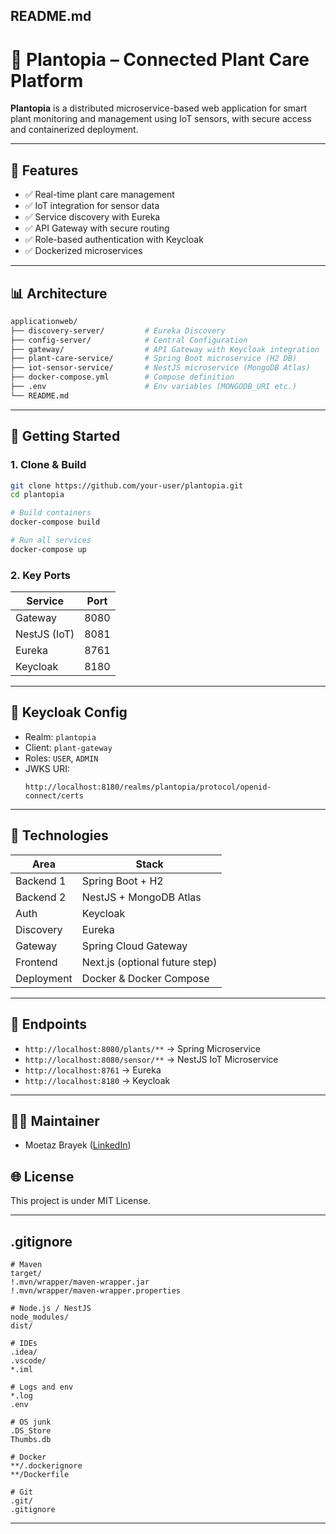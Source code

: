 ## README.md

# 🌿 Plantopia – Connected Plant Care Platform

**Plantopia** is a distributed microservice-based web application for smart plant monitoring and management using IoT sensors, with secure access and containerized deployment.

---

## 🧰 Features

- ✅ Real-time plant care management
- ✅ IoT integration for sensor data
- ✅ Service discovery with Eureka
- ✅ API Gateway with secure routing
- ✅ Role-based authentication with Keycloak
- ✅ Dockerized microservices

---

## 📊 Architecture

```bash
applicationweb/
├── discovery-server/         # Eureka Discovery
├── config-server/            # Central Configuration
├── gateway/                  # API Gateway with Keycloak integration
├── plant-care-service/       # Spring Boot microservice (H2 DB)
├── iot-sensor-service/       # NestJS microservice (MongoDB Atlas)
├── docker-compose.yml        # Compose definition
├── .env                      # Env variables (MONGODB_URI etc.)
└── README.md
```

---

## 🚀 Getting Started

### 1. Clone & Build

```bash
git clone https://github.com/your-user/plantopia.git
cd plantopia

# Build containers
docker-compose build

# Run all services
docker-compose up
```

### 2. Key Ports

| Service      | Port |
| ------------ | ---- |
| Gateway      | 8080 |
| NestJS (IoT) | 8081 |
| Eureka       | 8761 |
| Keycloak     | 8180 |

---

## 🔐 Keycloak Config

- Realm: `plantopia`
- Client: `plant-gateway`
- Roles: `USER`, `ADMIN`
- JWKS URI:
  ```
  http://localhost:8180/realms/plantopia/protocol/openid-connect/certs
  ```

---

## 🚒 Technologies

| Area       | Stack                          |
| ---------- | ------------------------------ |
| Backend 1  | Spring Boot + H2               |
| Backend 2  | NestJS + MongoDB Atlas         |
| Auth       | Keycloak                       |
| Discovery  | Eureka                         |
| Gateway    | Spring Cloud Gateway           |
| Frontend   | Next.js (optional future step) |
| Deployment | Docker & Docker Compose        |

---

## 🔧 Endpoints

- `http://localhost:8080/plants/**` → Spring Microservice
- `http://localhost:8080/sensor/**` → NestJS IoT Microservice
- `http://localhost:8761` → Eureka
- `http://localhost:8180` → Keycloak

---

## 👨‍💼 Maintainer

- Moetaz Brayek ([LinkedIn](https://www.linkedin.com/in/moetaz-brayek))

## 🌐 License

This project is under MIT License.

---

## .gitignore

```
# Maven
target/
!.mvn/wrapper/maven-wrapper.jar
!.mvn/wrapper/maven-wrapper.properties

# Node.js / NestJS
node_modules/
dist/

# IDEs
.idea/
.vscode/
*.iml

# Logs and env
*.log
.env

# OS junk
.DS_Store
Thumbs.db

# Docker
**/.dockerignore
**/Dockerfile

# Git
.git/
.gitignore
```

---
